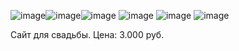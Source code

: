 ![image](https://github.com/user-attachments/assets/1a5d867e-7dc1-4826-b3f3-05ba1ec2d618)![image](https://github.com/user-attachments/assets/fbd5f6c2-6177-4e1b-8570-ed4ccad5c3c7)![image](https://github.com/user-attachments/assets/5db942c6-6ebc-406e-b14a-ebb4c4d1ac1d)
![image](https://github.com/user-attachments/assets/3b80944d-a93c-4ac2-ab39-9f28ed2469f6)
![image](https://github.com/user-attachments/assets/95afcc0f-de5a-48d5-aa5f-f9748d9f280d)
![image](https://github.com/user-attachments/assets/b8b2fdbe-440c-4fc8-8efb-bbb3647ebeb6)


Сайт для свадьбы. Цена: 3.000 руб.
